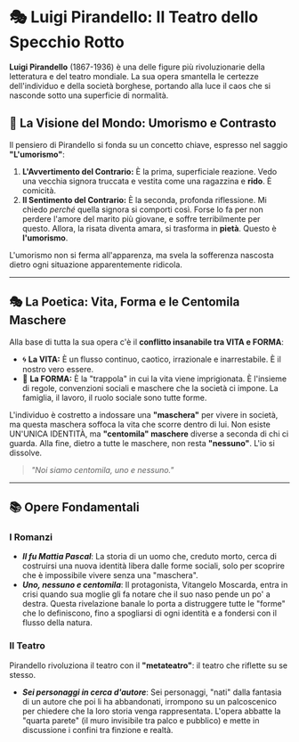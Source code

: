 # 🎭 Luigi Pirandello: Il Teatro dello Specchio Rotto

**Luigi Pirandello** (1867-1936) è una delle figure più rivoluzionarie della letteratura e del teatro mondiale. La sua opera smantella le certezze dell'individuo e della società borghese, portando alla luce il caos che si nasconde sotto una superficie di normalità.

## 🤔 La Visione del Mondo: Umorismo e Contrasto

Il pensiero di Pirandello si fonda su un concetto chiave, espresso nel saggio **"L'umorismo"**:

1.  **L'Avvertimento del Contrario:** È la prima, superficiale reazione. Vedo una vecchia signora truccata e vestita come una ragazzina e **rido**. È comicità.
2.  **Il Sentimento del Contrario:** È la seconda, profonda riflessione. Mi chiedo *perché* quella signora si comporti così. Forse lo fa per non perdere l'amore del marito più giovane, e soffre terribilmente per questo. Allora, la risata diventa amara, si trasforma in **pietà**. Questo è **l'umorismo**.

L'umorismo non si ferma all'apparenza, ma svela la sofferenza nascosta dietro ogni situazione apparentemente ridicola.

---

## 🎭 La Poetica: Vita, Forma e le Centomila Maschere

Alla base di tutta la sua opera c'è il **conflitto insanabile tra VITA e FORMA**:

*   🌀 **La VITA:** È un flusso continuo, caotico, irrazionale e inarrestabile. È il nostro vero essere.
*   🧊 **La FORMA:** È la "trappola" in cui la vita viene imprigionata. È l'insieme di regole, convenzioni sociali e maschere che la società ci impone. La famiglia, il lavoro, il ruolo sociale sono tutte forme.

L'individuo è costretto a indossare una **"maschera"** per vivere in società, ma questa maschera soffoca la vita che scorre dentro di lui. Non esiste UN'UNICA IDENTITÀ, ma **"centomila" maschere** diverse a seconda di chi ci guarda.
Alla fine, dietro a tutte le maschere, non resta **"nessuno"**. L'io si dissolve.

> *"Noi siamo centomila, uno e nessuno."*

---

## 📚 Opere Fondamentali

### I Romanzi
*   ***Il fu Mattia Pascal***: La storia di un uomo che, creduto morto, cerca di costruirsi una nuova identità libera dalle forme sociali, solo per scoprire che è impossibile vivere senza una "maschera".
*   ***Uno, nessuno e centomila***: Il protagonista, Vitangelo Moscarda, entra in crisi quando sua moglie gli fa notare che il suo naso pende un po' a destra. Questa rivelazione banale lo porta a distruggere tutte le "forme" che lo definiscono, fino a spogliarsi di ogni identità e a fondersi con il flusso della natura.

### Il Teatro
Pirandello rivoluziona il teatro con il **"metateatro"**: il teatro che riflette su se stesso.
*   ***Sei personaggi in cerca d'autore***: Sei personaggi, "nati" dalla fantasia di un autore che poi li ha abbandonati, irrompono su un palcoscenico per chiedere che la loro storia venga rappresentata. L'opera abbatte la "quarta parete" (il muro invisibile tra palco e pubblico) e mette in discussione i confini tra finzione e realtà.
